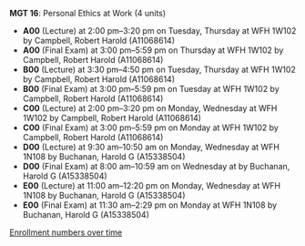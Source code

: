 **MGT 16**: Personal Ethics at Work (4 units)

- **A00** (Lecture) at 2:00 pm–3:20 pm on Tuesday, Thursday at WFH 1W102 by Campbell, Robert Harold (A11068614)
- **A00** (Final Exam) at 3:00 pm–5:59 pm on Thursday at WFH 1W102 by Campbell, Robert Harold (A11068614)
- **B00** (Lecture) at 3:30 pm–4:50 pm on Tuesday, Thursday at WFH 1W102 by Campbell, Robert Harold (A11068614)
- **B00** (Final Exam) at 3:00 pm–5:59 pm on Tuesday at WFH 1W102 by Campbell, Robert Harold (A11068614)
- **C00** (Lecture) at 2:00 pm–3:20 pm on Monday, Wednesday at WFH 1W102 by Campbell, Robert Harold (A11068614)
- **C00** (Final Exam) at 3:00 pm–5:59 pm on Monday at WFH 1W102 by Campbell, Robert Harold (A11068614)
- **D00** (Lecture) at 9:30 am–10:50 am on Monday, Wednesday at WFH 1N108 by Buchanan, Harold G (A15338504)
- **D00** (Final Exam) at 8:00 am–10:59 am on Wednesday at   by Buchanan, Harold G (A15338504)
- **E00** (Lecture) at 11:00 am–12:20 pm on Monday, Wednesday at WFH 1N108 by Buchanan, Harold G (A15338504)
- **E00** (Final Exam) at 11:30 am–2:29 pm on Monday at WFH 1N108 by Buchanan, Harold G (A15338504)

[Enrollment numbers over time](./MGT16.tsv)
